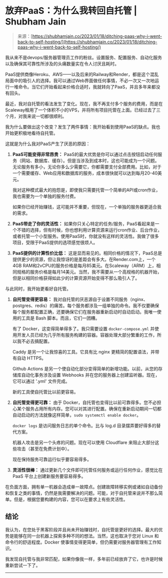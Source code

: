 <!--yml

category: 未分类

date: 2024-05-27 14:53:26

-->

# 放弃PaaS：为什么我转回自托管 | Shubham Jain

> 来源：[https://shubhamjain.co/2023/01/18/ditching-paas-why-i-went-back-to-self-hosting/](https://shubhamjain.co/2023/01/18/ditching-paas-why-i-went-back-to-self-hosting/)

我从来不是devops/服务器管理员工作的粉丝。设置服务、配置服务、自动化服务以及确保其可靠性所涉及的头痛数量实在令人讨厌且耗时。

PaaS提供商像Heroku、AWS——以及后来的Railway和Render，都是这个混乱局面中的吸引人的选择。我可以通过Web界面做任何事情，不必一次又一次地运行一堆命令。当它们开始看起来价格合适时，我就转向了PaaS，并且多年来都没有回头。

最近，我对自托管的看法发生了变化。现在，我不再支付多个服务的费用，而是在Scaleway租用了一个体积不小的VPS，并将所有项目托管在上面。已经过去了三个月，对我来说一切都很顺利。

我为什么要做出这个改变？发生了两件事情：我开始看到使用PaaS的缺点。我也开始更积极地看待自托管。

这就是为什么我对PaaS产生了厌恶的原因：

1.  **PaaS可能变得非常昂贵：** PaaS的最大优势是你可以通过点击按钮启动任何服务（网站、数据库、缓存）。但是当涉及到成本时，这也可能成为一个问题。无论服务有多小，无论你多么少需要它，你都需要支付全部费用。比如，对于一个需要缓存、Web应用和数据库的服务，成本很快就可以达到每月20-40美元。

    我对这种模式最大的抱怨是，即使我只需要托管一个简单的API或cron作业，我也需要为一个单独的服务付费。

    如果你已经开始赚钱，这可能并不重要，但现在，一个单独的服务器更适合我的需求。

1.  **PaaS带走了你的灵活性：** 如果你只关心特定的任务/服务，PaaS看起来是一个不错的选择，但有时候，你也想利用计算资源来运行cron作业、后台作业，或者托管一个小型服务。使用PaaS时，你就没有这样的灵活性。我做了很多项目，受限于PaaS提供的选项感觉很烦人。

1.  **PaaS提供的计算性价比低：** 这是显而易见的。相同价格的情况下，PaaS总是提供更少的资源，但让我惊讶的是差距会有多大。在Render.com上，一个4GB RAM和2vCPU的服务价格是每月85美元。在Scaleway（ARM）上，相同规格的服务价格是每月14美元。当然，我不需要从一个高规格的机器开始，但是以相同价格获得如此少的计算资源开始变得不那么吸引人了。

与此同时，我开始更看好自托管。

1.  **自托管变得更容易：** 我对自托管的厌恶源自于设置不同服务（nginx、postgres、redis）的痛苦。每个服务都涉及一组单独的命令。我不仅要确保每个服务都配置正确，还要确保它们在服务器重新启动时自动启动。我唯一使用的工具是 Bash 脚本。而且，它们一团糟。

    有了 Docker，这变得简单得多了。我只需要设置 `docker-compose.yml` 并使用开发人员已经为几乎所有服务构建的容器。容器处理大部分繁重的工作，所以我不必去搞配置。

    Caddy 是另一个让我惊喜的工具。它具有比 nginx 更精简的配置语法，并带有自动 HTTPS。

    Github Actions 是另一个使自动化部分变得简单的新增功能。以前，从您的存储库自动化事务涉及设置 Webhooks 并在您的服务器上创建监听器。现在，它可以通过 '.yml' 文件完成。

    新的工具使自托管比以前更容易。

1.  **自托管变得更可靠：** 由于 Docker，自托管也变得比以前可靠得多。您不必担心某个服务占用所有内存。您可以对其进行配置。确保在重新启动期间一切都自动启动的方法就像这样简单，`sudo systemctl enable docker`。

    `docker logs` 是访问服务日志的单个命令。比与 log.d 目录摆弄要好得多的替代方案。

    机器人攻击是另一个头疼的问题。现在可以使用 Cloudflare 来阻止大部分这些攻击（甚至在免费计划中）。

    现在保持服务可靠运行似乎要容易得多。

1.  **灵活性很棒：** 通过更新几个文件即可托管任何服务或运行任何作业，感觉比在 PaaS 平台上创建新服务要容易得多。

在负面方面，拥有单一机器会造成单一故障点。创建故障转移实例或诸如自动备份和恢复之类的事情，仍然是我需要解决的问题。可能，对于自托管来说并不那么简单。但是，根据您要构建的内容，您可以在要求上有些灵活性。

## 结论

我认为，在您处于黑客阶段并且尚未开始赚钱时，自托管是更好的选择。最大的优势是能够在同一台机器上探索多种不同的想法。当然，这也取决于您对 Linux 和命令行的舒适程度。Docker 使事情变得更简单，但仍需要对服务器管理有工作知识。

我发现自托管与我非常匹配，如果你像我一样，多年前已经放弃了它，也许是时候重新尝试一下了。

* * *
